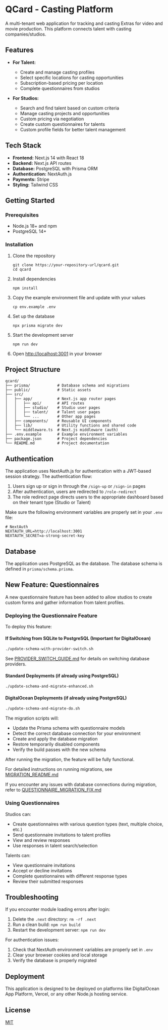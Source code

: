 # QCard - Casting Platform

A multi-tenant web application for tracking and casting Extras for video and movie production. This platform connects talent with casting companies/studios.

## Features

- **For Talent:**
  - Create and manage casting profiles
  - Select specific locations for casting opportunities
  - Subscription-based pricing per location
  - Complete questionnaires from studios
  
- **For Studios:**
  - Search and find talent based on custom criteria
  - Manage casting projects and opportunities
  - Custom pricing via negotiation
  - Create custom questionnaires for talents
  - Custom profile fields for better talent management

## Tech Stack

- **Frontend:** Next.js 14 with React 18
- **Backend:** Next.js API routes
- **Database:** PostgreSQL with Prisma ORM
- **Authentication:** NextAuth.js
- **Payments:** Stripe
- **Styling:** Tailwind CSS

## Getting Started

### Prerequisites

- Node.js 18+ and npm
- PostgreSQL 14+

### Installation

1. Clone the repository
   ```
   git clone https://your-repository-url/qcard.git
   cd qcard
   ```

2. Install dependencies
   ```
   npm install
   ```

3. Copy the example environment file and update with your values
   ```
   cp env.example .env
   ```

4. Set up the database
   ```
   npx prisma migrate dev
   ```

5. Start the development server
   ```
   npm run dev
   ```

6. Open [http://localhost:3001](http://localhost:3001) in your browser

## Project Structure

```
qcard/
├── prisma/            # Database schema and migrations
├── public/            # Static assets
├── src/
│   ├── app/           # Next.js app router pages
│   │   ├── api/       # API routes
│   │   ├── studio/    # Studio user pages
│   │   ├── talent/    # Talent user pages
│   │   └── ...        # Other app pages
│   ├── components/    # Reusable UI components
│   ├── lib/           # Utility functions and shared code
│   └── middleware.ts  # Next.js middleware (auth)
├── .env.example       # Example environment variables
├── package.json       # Project dependencies
└── README.md          # Project documentation
```

## Authentication

The application uses NextAuth.js for authentication with a JWT-based session strategy. The authentication flow:

1. Users sign up or sign in through the `/sign-up` or `/sign-in` pages
2. After authentication, users are redirected to `/role-redirect`
3. The role redirect page directs users to the appropriate dashboard based on their tenant type (Studio or Talent)

Make sure the following environment variables are properly set in your `.env` file:

```
# NextAuth
NEXTAUTH_URL=http://localhost:3001
NEXTAUTH_SECRET=a-strong-secret-key
```

## Database

The application uses PostgreSQL as the database. The database schema is defined in `prisma/schema.prisma`.

## New Feature: Questionnaires

A new questionnaire feature has been added to allow studios to create custom forms and gather information from talent profiles. 

### Deploying the Questionnaire Feature

To deploy this feature:

#### If Switching from SQLite to PostgreSQL (Important for DigitalOcean)
```bash
./update-schema-with-provider-switch.sh
```
See [PROVIDER_SWITCH_GUIDE.md](PROVIDER_SWITCH_GUIDE.md) for details on switching database providers.

#### Standard Deployments (if already using PostgreSQL)
```bash
./update-schema-and-migrate-enhanced.sh
```

#### DigitalOcean Deployments (if already using PostgreSQL)
```bash
./update-schema-and-migrate-do.sh
```

The migration scripts will:
- Update the Prisma schema with questionnaire models
- Detect the correct database connection for your environment
- Create and apply the database migration
- Restore temporarily disabled components
- Verify the build passes with the new schema

After running the migration, the feature will be fully functional.

For detailed instructions on running migrations, see [MIGRATION_README.md](MIGRATION_README.md)

If you encounter any issues with database connections during migration, refer to [QUESTIONNAIRE_MIGRATION_FIX.md](QUESTIONNAIRE_MIGRATION_FIX.md)

### Using Questionnaires

Studios can:
- Create questionnaires with various question types (text, multiple choice, etc.)
- Send questionnaire invitations to talent profiles
- View and review responses
- Use responses in talent search/selection

Talents can:
- View questionnaire invitations
- Accept or decline invitations
- Complete questionnaires with different response types
- Review their submitted responses

## Troubleshooting

If you encounter module loading errors after login:
1. Delete the `.next` directory: `rm -rf .next`
2. Run a clean build: `npm run build`
3. Restart the development server: `npm run dev`

For authentication issues:
1. Check that NextAuth environment variables are properly set in `.env`
2. Clear your browser cookies and local storage
3. Verify the database is properly migrated

## Deployment

This application is designed to be deployed on platforms like DigitalOcean App Platform, Vercel, or any other Node.js hosting service.

## License

[MIT](LICENSE)